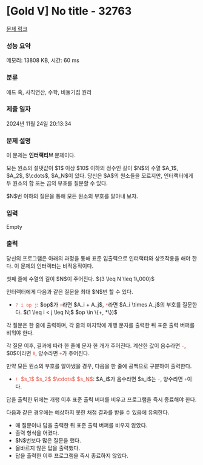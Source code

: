 # [Gold V] No title - 32763 

[문제 링크](https://www.acmicpc.net/problem/32763) 

### 성능 요약

메모리: 13808 KB, 시간: 60 ms

### 분류

애드 혹, 사칙연산, 수학, 비둘기집 원리

### 제출 일자

2024년 11월 24일 20:13:34

### 문제 설명

<p>이 문제는 <strong>인터랙티브 </strong>문제이다.</p>

<p>모든 원소의 절댓값이 $1$ 이상 $10$ 이하의 정수인 길이 $N$의 수열 $A_1$, $A_2$, $\cdots$, $A_N$이 있다. 당신은 $A$의 원소들을 모르지만, 인터랙터에게 두 원소의 합 또는 곱의 부호를 질문할 수 있다.</p>

<p>$N$번 이하의 질문을 통해 모든 원소의 부호를 알아내 보자.</p>

### 입력 

 Empty

### 출력 

 <p>당신의 프로그램은 아래의 과정을 통해 표준 입출력으로 인터랙터와 상호작용을 해야 한다. 이 문제의 인터랙터는 비적응적이다.</p>

<p>첫째 줄에 수열의 길이 $N$이 주어진다. $(3 \leq N \leq 1\,000)$</p>

<p>인터랙터에게 다음과 같은 질문을 최대 $N$번 할 수 있다.</p>

<ul>
	<li><span style="color:#e74c3c;"><code>? i op j</code></span>: $op$가 <span style="color:#e74c3c;"><code>+</code></span>라면 $A_i + A_j$, <span style="color:#e74c3c;"><code>*</code></span>라면 $A_i \times A_j$의 부호를 질문한다. $(1 \leq i < j \leq N;$ $op \in \{+, *\})$</li>
</ul>

<p>각 질문은 한 줄에 출력하며, 각 줄의 마지막에 개행 문자를 출력한 뒤 표준 출력 버퍼를 비워야 한다.</p>

<p>각 질문 이후, 결과에 따라 한 줄에 문자 한 개가 주어진다. 계산한 값이 음수라면 <span style="color:#e74c3c;"><code>-</code></span>, $0$이라면 <span style="color:#e74c3c;"><code>0</code></span>, 양수라면 <span style="color:#e74c3c;"><code>+</code></span>가 주어진다.</p>

<p>만약 모든 원소의 부호를 알아냈을 경우, 다음을 한 줄에 공백으로 구분하여 출력한다.</p>

<ul>
	<li><span style="color:#e74c3c;"><code>! </code>$s_1$  $s_2$  $\cdots$  $s_N$</span>: $A_i$가 음수라면 $s_i$는 <span style="color:#e74c3c;"><code>-</code></span>, 양수라면 <span style="color:#e74c3c;"><code>+</code></span>이다.</li>
</ul>

<p>답을 출력한 뒤에는 개행 이후 표준 출력 버퍼를 비우고 프로그램을 즉시 종료해야 한다.</p>

<p>다음과 같은 경우에는 예상하지 못한 채점 결과를 받을 수 있음에 유의한다.</p>

<ul>
	<li>매 질문이나 답을 출력한 뒤 표준 출력 버퍼를 비우지 않았다.</li>
	<li>출력 형식을 어겼다.</li>
	<li>$N$번보다 많은 질문을 했다.</li>
	<li>올바르지 않은 답을 출력했다.</li>
	<li>답을 출력한 이후 프로그램을 즉시 종료하지 않았다.</li>
</ul>


